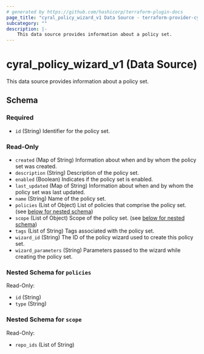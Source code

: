 ```yaml
---
# generated by https://github.com/hashicorp/terraform-plugin-docs
page_title: "cyral_policy_wizard_v1 Data Source - terraform-provider-cyral"
subcategory: ""
description: |-
    This data source provides information about a policy set.
---
```


# cyral_policy_wizard_v1 (Data Source)

This data source provides information about a policy set.

<!-- schema generated by tfplugindocs -->

## Schema

### Required

-   `id` (String) Identifier for the policy set.

### Read-Only

-   `created` (Map of String) Information about when and by whom the policy set was created.
-   `description` (String) Description of the policy set.
-   `enabled` (Boolean) Indicates if the policy set is enabled.
-   `last_updated` (Map of String) Information about when and by whom the policy set was last updated.
-   `name` (String) Name of the policy set.
-   `policies` (List of Object) List of policies that comprise the policy set. (see [below for nested schema](#nestedatt--policies))
-   `scope` (List of Object) Scope of the policy set. (see [below for nested schema](#nestedatt--scope))
-   `tags` (List of String) Tags associated with the policy set.
-   `wizard_id` (String) The ID of the policy wizard used to create this policy set.
-   `wizard_parameters` (String) Parameters passed to the wizard while creating the policy set.

<a id="nestedatt--policies"></a>

### Nested Schema for `policies`

Read-Only:

-   `id` (String)
-   `type` (String)

<a id="nestedatt--scope"></a>

### Nested Schema for `scope`

Read-Only:

-   `repo_ids` (List of String)
